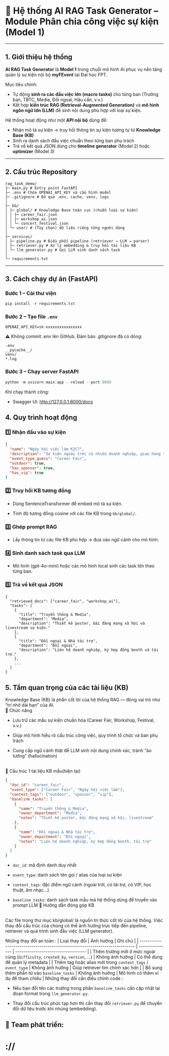 # 🤖 Hệ thống AI RAG Task Generator – Module Phân chia công việc sự kiện (Model 1)

---

## 1. Giới thiệu hệ thống

**AI RAG Task Generator** là **Model 1** trong chuỗi mô hình AI phục vụ nền tảng quản lý sự kiện nội bộ **myFEvent** tại Đại học FPT.

Mục tiêu chính:
- Tự động **sinh ra các đầu việc lớn (macro tasks)** cho từng ban (Trưởng ban, TBTC, Media, Đối ngoại, Hậu cần, v.v.)
- Kết hợp **kiến trúc RAG (Retrieval-Augmented Generation)** và **mô hình ngôn ngữ lớn (LLM)** để sinh nội dung phù hợp với loại sự kiện.

Hệ thống hoạt động như một **API nội bộ** dùng để:
- Nhận mô tả sự kiện → truy hồi thông tin sự kiện tương tự từ **Knowledge Base (KB)**  
- Sinh ra danh sách đầu việc chuẩn theo từng ban phụ trách  
- Trả về kết quả JSON dùng cho **timeline generator** (Model 2) hoặc **optimizer** (Model 3)

---

## 2. Cấu trúc Repository
```
rag_task_demo/
├─ main.py # Entry point FastAPI
├─ .env # Chứa OPENAI_API_KEY và cấu hình model
├─ .gitignore # Bỏ qua .env, cache, venv, logs
│
├─ kb/
│ ├─ global/ # Knowledge Base toàn cục (chuẩn loại sự kiện)
│ │ ├─ career_fair.json
│ │ ├─ workshop_ai.json
│ │ └─ concert_festival.json
│ └─ user/ # (Tùy chọn) dữ liệu riêng từng người dùng
│
├─ services/
│ ├─ pipeline.py # Điều phối pipeline (retriever → LLM → parser)
│ ├─ retriever.py # Xử lý embedding & truy hồi tài liệu KB
│ └─ llm_generator.py # Gọi LLM sinh danh sách task
│
└─ requirements.txt
```


---

## 3. Cách chạy dự án (FastAPI)

### **Bước 1 – Cài thư viện**
```powershell
pip install -r requirements.txt
```
### **Bước 2 – Tạo file** `.env`
```env
OPENAI_API_KEY=sk-xxxxxxxxxxxxxxxx
```
⚠️ Không commit .env lên GitHub.
Đảm bảo .gitignore đã có dòng:
```gitignore
.env
__pycache__/
venv/
*.log
```
### **Bước 3 – Chạy server FastAPI**
```powershell
python -m uvicorn main:app --reload --port 8000
```
Khi chạy thành công:
- Swagger UI: http://127.0.0.1:8000/docs
## 4. Quy trình hoạt động
### **1️⃣ Nhận đầu vào sự kiện**
```json
{
  "name": "Ngày hội việc làm K2C7",
  "description": "Sự kiện ngoài trời có nhiều doanh nghiệp, gian hàng tuyển dụng và khách mời VIP.",
  "event_type_guess": "Career Fair",
  "outdoor": true,
  "has_sponsor": true,
  "has_vip": true
}
```
### **2️⃣ Truy hồi KB tương đồng**
- Dùng SentenceTransformer để embed mô tả sự kiện.

- Tính độ tương đồng cosine với các file KB trong `kb/global/`.
### **3️⃣ Ghép prompt RAG**
- Lấy thông tin từ các file KB phù hợp → đưa vào ngữ cảnh cho mô hình.
### **4️⃣ Sinh danh sách task qua LLM**
- Mô hình (gpt-4o-mini) hoặc các mô hình local sinh các task lớn theo từng ban.
### **5️⃣ Trả về kết quả JSON**
```
{
  "retrieved_docs": ["career_fair", "workshop_ai"],
  "tasks": [
    {
      "title": "Truyền thông & Media",
      "department": "Media",
      "description": "Thiết kế poster, bài đăng mạng xã hội và livestream sự kiện."
    },
    {
      "title": "Đối ngoại & Nhà tài trợ",
      "department": "Đối ngoại",
      "description": "Liên hệ doanh nghiệp, ký hợp đồng booth và tài trợ."
    },
    ...
  ]
}
```
## 5. Tầm quan trọng của các tài liệu (KB)
Knowledge Base (KB) là phần cốt lõi của hệ thống RAG — đóng vai trò như “trí nhớ dài hạn” của AI.<br>
🔹 Chức năng<br>
- Lưu trữ các mẫu sự kiện chuẩn hóa (Career Fair, Workshop, Festival, v.v.)

- Giúp mô hình hiểu rõ cấu trúc công việc, quy trình tổ chức và ban phụ trách

- Cung cấp ngữ cảnh thật để LLM sinh nội dung chính xác, tránh “ảo tưởng” (hallucination)
<br>
🔹 Cấu trúc 1 tài liệu KB mẫu(hiện tại)

```json
{
  "doc_id": "career_fair",
  "event_type": ["Career Fair", "Ngày hội việc làm"],
  "context_tags": ["outdoor", "sponsor", "vip"],
  "baseline_tasks": [
    {
      "name": "Truyền thông & Media",
      "owner_department": "Media",
      "notes": "Thiết kế poster, bài đăng mạng xã hội, livestream"
    },
    {
      "name": "Đối ngoại & Nhà tài trợ",
      "owner_department": "Đối ngoại",
      "notes": "Liên hệ doanh nghiệp, ký hợp đồng booth, tài trợ"
    }
  ]
}
```

- `doc_id`: mã định danh duy nhất

- `event_type`: danh sách tên gọi / alias của loại sự kiện

- `context_tags`: đặc điểm ngữ cảnh (ngoài trời, có tài trợ, có VIP, học thuật, âm nhạc...)

- `baseline_tasks`: danh sách task mẫu mà hệ thống dùng để truyền vào prompt LLM
🔹 Hướng dẫn đóng góp KB
<br>
Các file trong thư mục kb/global/ là nguồn tri thức cốt lõi của hệ thống.
Việc thay đổi cấu trúc của chúng có thể ảnh hưởng trực tiếp đến pipeline, retriever và quá trình sinh đầu việc (LLM generator).

Những thay đổi an toàn :
| Loại thay đổi                                                               | Ảnh hưởng       | Ghi chú                             |
| --------------------------------------------------------------------------- | --------------- | ----------------------------------- |
| Thêm trường mới ở mức ngoài cùng (`difficulty`, `created_by`, `version`, …) | Không ảnh hưởng | Có thể dùng để quản lý metadata     |
| Thêm tag hoặc alias mới trong `context_tags` / `event_type`                 | Không ảnh hưởng | Giúp retriever tìm chính xác hơn    |
| Bổ sung thêm phần tử vào `baseline_tasks`                                   | Không ảnh hưởng | Mô hình có thêm ví dụ để tham chiếu |
Những thay đổi cần điều chỉnh code :
- Nếu bạn đổi tên các trường trong phần `baseline_tasks`
cần cập nhật lại đoạn format trong `llm_generator.py`.

- Thay đổi cấu trúc phức tạp hơn thì cần thay đổi `retriever.py` để chuyển đổi dữ liệu trước khi nhúng (embedding).
## 📍 Team phát triển:
<h1>://</h1>

